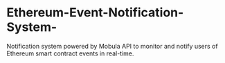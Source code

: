 # Ethereum-Event-Notification-System-
Notification system powered by Mobula API to monitor and notify users of Ethereum smart contract events in real-time.
